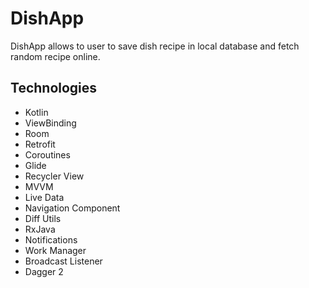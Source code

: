 # DishApp

DishApp allows to user to save dish recipe in local database and fetch random recipe online.


## Technologies

* Kotlin
* ViewBinding
* Room
* Retrofit
* Coroutines
* Glide
* Recycler View
* MVVM
* Live Data
* Navigation Component
* Diff Utils
* RxJava
* Notifications
* Work Manager
* Broadcast Listener
* Dagger 2
